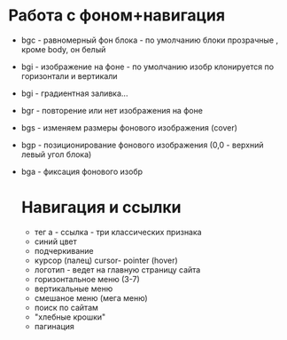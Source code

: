 # Работа с фоном+навигация
- bgc - равномерный фон блока - по умолчанию блоки прозрачные , кроме body, он белый
- bgi - изображение на фоне - по умолчанию изобр клонируется по горизонтали и вертикали
- bgi - градиентная заливка...
- bgr - повторение или нет изображения на фоне
- bgs - изменяем размеры фонового изображения (cover)
- bgp - позиционирование фонового изображения (0,0 - верхний левый угол блока)
- bga - фиксация фонового изобр 

  # Навигация и ссылки
  - тег а - ссылка - три классических признака
   - синий цвет
   - подчеркивание
   - курсор (палец) cursor- pointer (hover)
  - логотип - ведет на главную страницу сайта
  - горизонтальное меню (3-7)
  - вертикальные меню
  - смешаное меню (мега меню)
  - поиск по сайтам
  - "хлебные крошки"
  - пагинация
    
